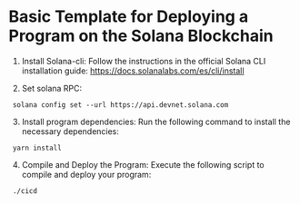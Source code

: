 # Basic Template for Deploying a Program on the Solana Blockchain

 1. Install Solana-cli:
 Follow the instructions in the official Solana CLI installation guide: https://docs.solanalabs.com/es/cli/install

 2. Set solana RPC:
  ```
   solana config set --url https://api.devnet.solana.com
  ```
    
 3. Install program dependencies:
 Run the following command to install the necessary dependencies: 
  ```
   yarn install
  ```
 4. Compile and Deploy the Program:
 Execute the following script to compile and deploy your program:
  ```
   ./cicd
  ```

